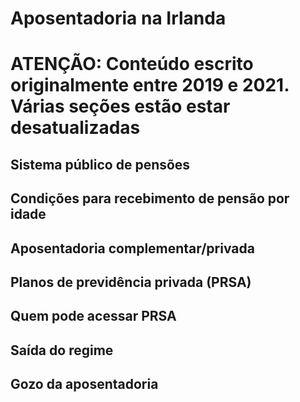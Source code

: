 # Aposentadoria na Irlanda

# **ATENÇÃO: Conteúdo escrito originalmente entre 2019 e 2021. Várias seções estão estar desatualizadas**

## Sistema público de pensões

## Condições para recebimento de pensão por idade

## Aposentadoria complementar/privada

## Planos de previdência privada (PRSA)

## Quem pode acessar PRSA

## Saída do regime

## Gozo da aposentadoria
